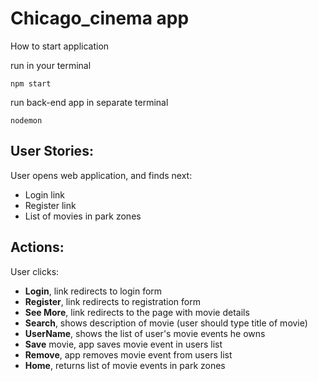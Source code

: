 # Chicago_cinema app

How to start application

run in your terminal
```
npm start 
```
run back-end app in separate terminal
```
nodemon 
```

## User Stories:

User opens web application, and finds next: 

* Login link
* Register link
* List of movies in park zones

## Actions:
User clicks:
- **Login**, link redirects to login form
- **Register**, link redirects to registration form
- **See More**, link redirects to the page with movie details
- **Search**, shows description of movie (user should type title of movie)
- **UserName**, shows the list of user's movie events he owns 
- **Save** movie, app saves movie event in users list
- **Remove**, app removes movie event from users list
- **Home**, returns list of movie events in park zones

  
